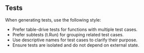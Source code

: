 ## Tests

When generating tests, use the following style:
- Prefer table-drive tests for functions with multiple test cases.
- Prefer subtests (t.Run) for grouping related test cases.
- Use descriptive names for test cases to clarify their purpose.
- Ensure tests are isolated and do not depend on external state.
